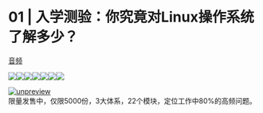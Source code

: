 # 01 | 入学测验：你究竟对Linux操作系统了解多少？

[音频](https://static001.geekbang.org/resource/audio/29/f3/294761293f283421c13a251899acf1f3.mp3)

![](https://static001.geekbang.org/resource/image/1d/30/1d29bf1eb0f943a91fd233105f06c830.jpg)![](https://static001.geekbang.org/resource/image/be/0e/bec42567b46fe69e4e4d4e427f625c0e.jpg)![](https://static001.geekbang.org/resource/image/5a/fd/5a48f52da754b201ff4ca1ab831875fd.jpg)![](https://static001.geekbang.org/resource/image/96/e2/96c2368e46d049dd60f85b82c7cbb1e2.jpg)![](https://static001.geekbang.org/resource/image/4f/52/4fc17ea8b6877c8a3fe7cbb906575e52.jpg)![](https://static001.geekbang.org/resource/image/5f/f5/5f5d850a0eb1998da4005a378078a7f5.jpg)![](https://static001.geekbang.org/resource/image/7f/99/7f42798b9aa414fe10bd240963854e99.jpg)

[![unpreview](https://static001.geekbang.org/resource/image/00/f2/00f868b7654dcb50ae2c91fd7688d2f2.jpg)](time://mall?url=https%3A%2F%2Fj.youzan.com%2FG69gDi)  
限量发售中，仅限5000份，3大体系，22个模块，定位工作中80%的高频问题。

